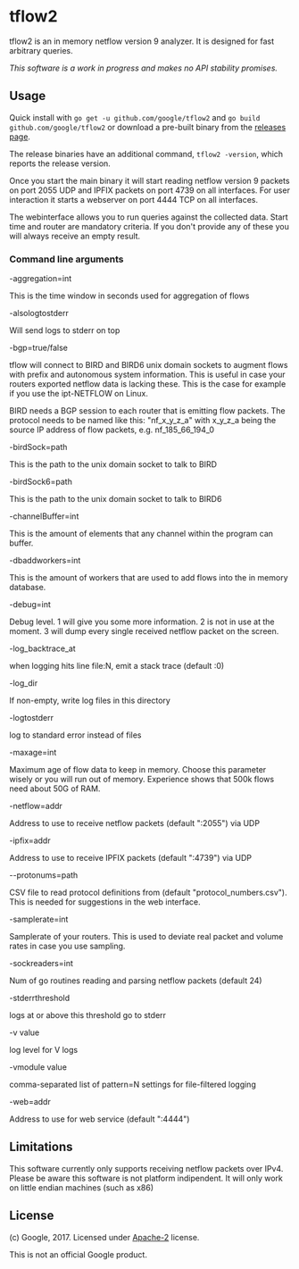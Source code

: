 # tflow2

tflow2 is an in memory netflow version 9 analyzer.
It is designed for fast arbitrary queries.

*This software is a work in progress and makes no API stability promises.*

## Usage

Quick install with `go get -u github.com/google/tflow2`
and `go build github.com/google/tflow2`
or download a pre-built binary from the
[releases page](https://github.com/google/tflow2/releases).

The release binaries have an additional command, `tflow2 -version`,
which reports the release version.

Once you start the main binary it will start reading netflow version 9 packets
on port 2055 UDP and IPFIX packets on port 4739 on all interfaces.
For user interaction it starts a webserver on port 4444 TCP on all interfaces. 

The webinterface allows you to run queries against the collected data.
Start time and router are mandatory criteria. If you don't provide any of
these you will always receive an empty result.

### Command line arguments
-aggregation=int 

  This is the time window in seconds used for aggregation of flows

-alsologtostderr

  Will send logs to stderr on top

-bgp=true/false

  tflow will connect to BIRD and BIRD6 unix domain sockets to augment flows
  with prefix and autonomous system information. This is useful in case your
  routers exported netflow data is lacking these. This is the case for example
  if you use the ipt-NETFLOW on Linux.

  BIRD needs a BGP session to each router that is emitting flow packets.
  The protocol needs to be named like this: "nf_x_y_z_a" with x_y_z_a being the
  source IP address of flow packets, e.g. nf_185_66_194_0

-birdSock=path

  This is the path to the unix domain socket to talk to BIRD

-birdSock6=path

  This is the path to the unix domain socket to talk to BIRD6

-channelBuffer=int

  This is the amount of elements that any channel within the program can buffer.

-dbaddworkers=int

  This is the amount of workers that are used to add flows into the in memory
  database.

-debug=int

  Debug level. 1 will give you some more information. 2 is not in use at
  the moment. 3 will dump every single received netflow packet on the screen.

-log_backtrace_at

  when logging hits line file:N, emit a stack trace (default :0)

-log_dir

  If non-empty, write log files in this directory

-logtostderr

  log to standard error instead of files

-maxage=int

  Maximum age of flow data to keep in memory. Choose this parameter wisely or you
  will run out of memory. Experience shows that 500k flows need about 50G of RAM.

-netflow=addr

  Address to use to receive netflow packets (default ":2055") via UDP

-ipfix=addr

  Address to use to receive IPFIX packets (default ":4739") via UDP

--protonums=path

  CSV file to read protocol definitions from (default "protocol_numbers.csv").
  This is needed for suggestions in the web interface.

-samplerate=int

  Samplerate of your routers. This is used to deviate real packet and volume rates
  in case you use sampling.

-sockreaders=int

  Num of go routines reading and parsing netflow packets (default 24)

-stderrthreshold

  logs at or above this threshold go to stderr

-v value

  log level for V logs

-vmodule value

  comma-separated list of pattern=N settings for file-filtered logging

-web=addr

  Address to use for web service (default ":4444")

## Limitations

This software currently only supports receiving netflow packets over IPv4.
Please be aware this software is not platform indipendent. It will only work
on little endian machines (such as x86)

## License

(c) Google, 2017. Licensed under [Apache-2](LICENSE) license.

This is not an official Google product.
